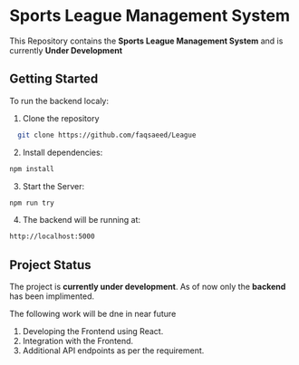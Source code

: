 # Sports League Management System


This Repository contains the **Sports League Management System** and is currently **Under Development**

## Getting Started
To run the backend localy:
1. Clone the repository
```bash
  git clone https://github.com/faqsaeed/League
```
2. Install dependencies:
```bash
npm install 
```
3. Start the Server:
```bash
npm run try
```
4. The backend will be running at:
```bash
http://localhost:5000
```

## Project Status
The project is **currently under development**. As of now only the **backend** has been implimented.

The following work will be dne in near future
1. Developing the Frontend using React.
2. Integration with the Frontend.
3. Additional API endpoints as per the requirement. 
